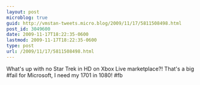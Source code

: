 ```yaml
---
layout: post
microblog: true
guid: http://vmstan-tweets.micro.blog/2009/11/17/5811508498.html
post_id: 3049600
date: 2009-11-17T18:22:35-0600
lastmod: 2009-11-17T18:22:35-0600
type: post
url: /2009/11/17/5811508498.html
---
```

What's up with no Star Trek in HD on Xbox Live marketplace?! That's a big #fail for Microsoft, I need my 1701 in 1080! #fb
